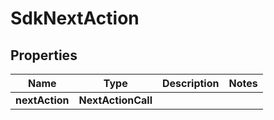 

# SdkNextAction


## Properties

| Name | Type | Description | Notes |
|------------ | ------------- | ------------- | -------------|
|**nextAction** | **NextActionCall** |  |  |



